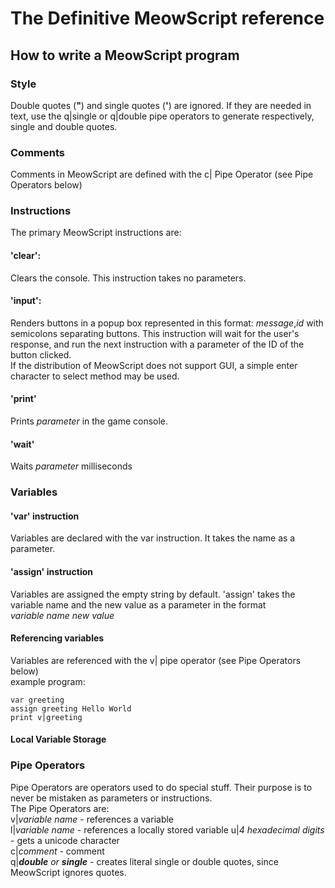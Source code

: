 # The Definitive MeowScript reference
  
## How to write a MeowScript program
### Style
Double quotes (**"**) and single quotes (**'**) are ignored. If they are needed in text, use the q|single or q|double pipe operators to generate respectively, single and double quotes.

### Comments
Comments in MeowScript are defined with the c| Pipe Operator (see Pipe Operators below)

### Instructions
The primary MeowScript instructions are:
#### 'clear':
Clears the console. This instruction takes no parameters.

#### 'input':
Renders buttons in a popup box represented in this format:
*message*,*id* with semicolons separating buttons.
This instruction will wait for the user's response, and run the next instruction with a parameter of the ID of the button clicked.  
If the distribution of MeowScript does not support GUI, a simple enter character to select method may be used.

#### 'print'
Prints *parameter* in the game console.

#### 'wait'
Waits *parameter* milliseconds

### Variables
#### 'var' instruction
Variables are declared with the var instruction. It takes the name as a parameter.

#### 'assign' instruction
Variables are assigned the empty string by default. 'assign' takes the variable name and the new value as a parameter in the format  
*variable name* *new value*

#### Referencing variables
Variables are referenced with the v| pipe operator (see Pipe Operators below)  
example program:
```
var greeting
assign greeting Hello World
print v|greeting
```

#### Local Variable Storage

### Pipe Operators
Pipe Operators are operators used to do special stuff. Their purpose is to never be mistaken as parameters or instructions.  
The Pipe Operators are:  
v|*variable name* - references a variable  
l|*variable name* - references a locally stored variable
u|*4 hexadecimal digits* - gets a unicode character  
c|*comment* - comment  
q|*__double__ or __single__* - creates literal single or double quotes, since MeowScript ignores quotes.
